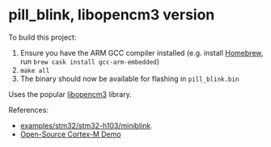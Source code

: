 # pill\_blink, libopencm3 version

To build this project:

1. Ensure you have the ARM GCC compiler installed (e.g. install [Homebrew](https://brew.sh), run `brew cask install gcc-arm-embedded`)
2. `make all`
3. The binary should now be available for flashing in `pill_blink.bin`

Uses the popular [libopencm3](https://github.com/libopencm3/libopencm3) library.

References:
* [examples/stm32/stm32-h103/miniblink](https://github.com/libopencm3/libopencm3-examples/tree/master/examples/stm32/f1/stm32-h103/miniblink).
* [Open-Source Cortex-M Demo](https://github.com/gsmcmullin/embedded-demo)

